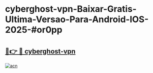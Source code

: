 # cyberghost-vpn-Baixar-Gratis-Ultima-Versao-Para-Android-IOS-2025-#or0pp

# <h2><a href="https://ainizakaria.my?title=cyberghost-vpn&ref=22M">🔗👉 🔴 cyberghost-vpn</a></h2>

[![acn](https://github.com/user-attachments/assets/0f9c940e-d8b0-45ae-aac7-cd30a18b3e1c)](https://ainizakaria.my?title=cyberghost-vpn&ref=22M)

